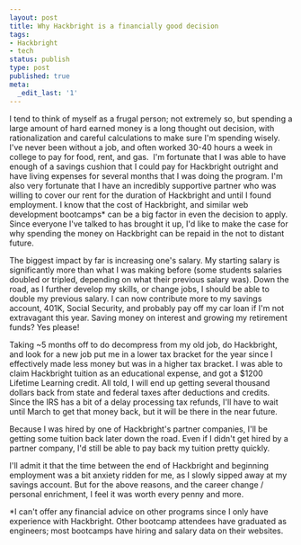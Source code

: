 ```yaml
---
layout: post
title: Why Hackbright is a financially good decision
tags:
- Hackbright
- tech
status: publish
type: post
published: true
meta:
  _edit_last: '1'
---
```

I tend to think of myself as a frugal person; not extremely so, but spending a large amount of hard earned money is a long thought out decision, with rationalization and careful calculations to make sure I'm spending wisely. I've never been without a job, and often worked 30-40 hours a week in college to pay for food, rent, and gas.  I'm fortunate that I was able to have enough of a savings cushion that I could pay for Hackbright outright and have living expenses for several months that I was doing the program. I'm also very fortunate that I have an incredibly supportive partner who was willing to cover our rent for the duration of Hackbright and until I found employment. I know that the cost of Hackbright, and similar web development bootcamps\* can be a big factor in even the decision to apply. Since everyone I've talked to has brought it up, I'd like to make the case for why spending the money on Hackbright can be repaid in the not to distant future.

The biggest impact by far is increasing one's salary. My starting salary is significantly more than what I was making before (some students salaries doubled or tripled, depending on what their previous salary was). Down the road, as I further develop my skills, or change jobs, I should be able to double my previous salary. I can now contribute more to my savings account, 401K, Social Security, and probably pay off my car loan if I'm not extravagant this year. Saving money on interest and growing my retirement funds? Yes please!

Taking ~5 months off to do decompress from my old job, do Hackbright, and look for a new job put me in a lower tax bracket for the year since I effectively made less money but was in a higher tax bracket. I was able to claim Hackbright tuition as an educational expense, and got a $1200 Lifetime Learning credit. All told, I will end up getting several thousand dollars back from state and federal taxes after deductions and credits. Since the IRS has a bit of a delay processing tax refunds, I'll have to wait until March to get that money back, but it will be there in the near future.

Because I was hired by one of Hackbright's partner companies, I'll be getting some tuition back later down the road. Even if I didn't get hired by a partner company, I'd still be able to pay back my tuition pretty quickly.

I'll admit it that the time between the end of Hackbright and beginning employment was a bit anxiety ridden for me, as I slowly sipped away at my savings account. But for the above reasons, and the career change / personal enrichment, I feel it was worth every penny and more.

\*I can't offer any financial advice on other programs since I only have experience with Hackbright. Other bootcamp attendees have graduated as engineers; most bootcamps have hiring and salary data on their websites.
